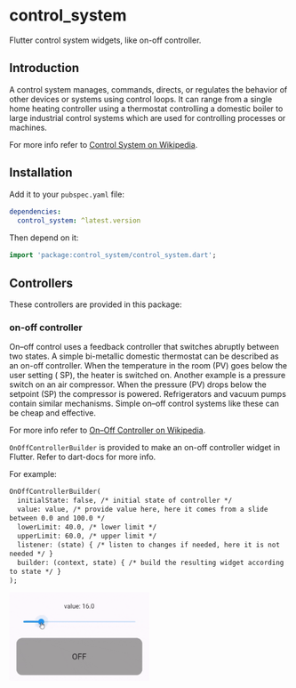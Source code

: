 # control_system

Flutter control system widgets, like on-off controller.

## Introduction

A control system manages, commands, directs, or regulates the behavior of other devices or systems using control loops.
It can range from a single home heating controller using a thermostat controlling a domestic boiler to large industrial
control systems which are used for controlling processes or machines.

For more info refer to [Control System on Wikipedia](https://en.wikipedia.org/wiki/Control_system).

## Installation

Add it to your `pubspec.yaml` file:

```yaml
dependencies:
  control_system: ^latest.version
```

Then depend on it:

```dart
import 'package:control_system/control_system.dart';
```

## Controllers

These controllers are provided in this package:

### on-off controller

On–off control uses a feedback controller that switches abruptly between two states. A simple bi-metallic domestic
thermostat can be described as an on-off controller. When the temperature in the room (PV) goes below the user setting (
SP), the heater is switched on. Another example is a pressure switch on an air compressor. When the pressure (PV) drops
below the setpoint (SP) the compressor is powered. Refrigerators and vacuum pumps contain similar mechanisms. Simple
on–off control systems like these can be cheap and effective.

For more info refer to [On–Off Controller on Wikipedia](https://en.wikipedia.org/wiki/Bang–bang_control).

`OnOffControllerBuilder` is provided to make an on-off controller widget in Flutter. Refer to dart-docs for more info.

For example:

```
OnOffControllerBuilder(
  initialState: false, /* initial state of controller */
  value: value, /* provide value here, here it comes from a slide between 0.0 and 100.0 */
  lowerLimit: 40.0, /* lower limit */
  upperLimit: 60.0, /* upper limit */
  listener: (state) { /* listen to changes if needed, here it is not needed */ }
  builder: (context, state) { /* build the resulting widget according to state */ }
);
```

<!--suppress CheckImageSize -->
<img src=".images/on-off-controller.gif" width="50%"  alt="on-off controller example"/>
